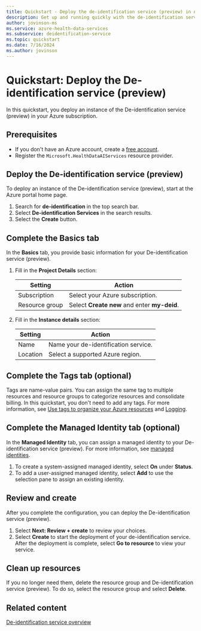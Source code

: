 ```yaml
---
title: Quickstart - Deploy the de-identification service (preview) in Azure Health Data Services
description: Get up and running quickly with the de-identification service (preview) in Azure Health Data Services.
author: jovinson-ms
ms.service: azure-health-data-services
ms.subservice: deidentification-service
ms.topic: quickstart
ms.date: 7/16/2024
ms.author: jovinson
---
```


# Quickstart: Deploy the De-identification service (preview)

In this quickstart, you deploy an instance of the De-identification service (preview) in your Azure subscription.

## Prerequisites

- If you don't have an Azure account, create a [free account](https://azure.microsoft.com/free/?WT.mc_id=A261C142F).
- Register the `Microsoft.HealthDataAIServices` resource provider.

## Deploy the De-identification service (preview)

To deploy an instance of the De-identification service (preview), start at the Azure portal home page.

1. Search for **de-identification** in the top search bar.
1. Select **De-identification Services** in the search results.
1. Select the **Create** button.

## Complete the Basics tab

In the **Basics** tab, you provide basic information for your De-identification service (preview).

1. Fill in the **Project Details** section:

   | Setting        | Action                                       |
   |----------------|----------------------------------------------|
   | Subscription   | Select your Azure subscription.              |
   | Resource group | Select **Create new** and enter **my-deid**. |

1. Fill in the **Instance details** section:

   | Setting        | Action                                       |
   |----------------|----------------------------------------------|
   | Name           | Name your de-identification service.          |
   | Location       | Select a supported Azure region. |

## Complete the Tags tab (optional)

Tags are name-value pairs. You can assign the same tag to multiple resources and resource groups to categorize resources and consolidate billing. In this quickstart, you don't need to add any tags.
For more information, see [Use tags to organize your Azure resources](/azure/azure-resource-manager/management/tag-resources) and [Logging](../logging.md).

## Complete the Managed Identity tab (optional)

In the **Managed Identity** tab, you can assign a managed identity to your De-identification service (preview). For more information, see [managed identities](managed-identities.md).

1. To create a system-assigned managed identity, select **On** under **Status**.
1. To add a user-assigned managed identity, select **Add** to use the selection pane to assign an existing identity.

## Review and create

After you complete the configuration, you can deploy the De-identification service (preview).

1. Select **Next: Review + create** to review your choices.
1. Select **Create** to start the deployment of your de-identification service. After the deployment is complete, select **Go to resource** to view your service.

## Clean up resources

If you no longer need them, delete the resource group and De-identification service (preview). To do so, select the resource group and select **Delete**.

## Related content

[De-identification service overview](overview.md)
